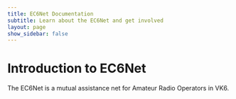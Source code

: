 ```yaml
---
title: EC6Net Documentation
subtitle: Learn about the EC6Net and get involved
layout: page
show_sidebar: false
---
```


# Introduction to EC6Net

The EC6Net is a mutual assistance net for Amateur Radio Operators in VK6.
